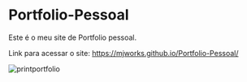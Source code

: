 # Portfolio-Pessoal
Este é o meu site de Portfolio pessoal.

Link para acessar o site: https://mjworks.github.io/Portfolio-Pessoal/

![printportfolio](https://user-images.githubusercontent.com/82484579/125167253-028b3480-e176-11eb-94ee-e0b028ca29b1.png)
